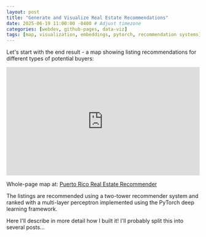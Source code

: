 ```yaml
---
layout: post
title: "Generate and Visualize Real Estate Recommendations"
date: 2025-06-19 11:00:00 -0400 # Adjust timezone
categories: [webdev, github-pages, data-viz]
tags: [map, visualization, embeddings, pytorch, recommendation systems]
---
```


Let's start with the end result - a map showing listing recommendations for different types of potential buyers:

<div style="position: relative; padding-bottom: 56.25%; height: 0; overflow: hidden; max-width: 100%;">
  <iframe src="https://hatueyforge.github.io/prlistingrecommender/" style="position: absolute; top: 0; left: 0; width: 100%; height: 100%;" frameborder="0" allowfullscreen></iframe>
</div>

Whole-page map at: [Puerto Rico Real Estate Recommender](https://hatueyforge.github.io/prlistingrecommender/)

The listings are recommended using a two-tower recommender system and ranked with a multi-layer perceptron implemented using the PyTorch deep learning framework.

Here I'll describe in more detail how I built it! I'll probably split this into several posts...